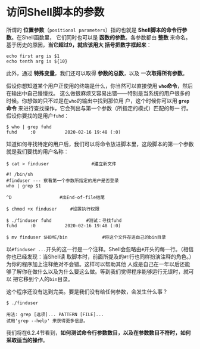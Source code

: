 访问Shell脚本的参数
===================================================================================
所谓的 **位置参数**（`positional parameters`）指的也就是 **Shell脚本的命令行参数**。在Shell函数里，
它们同时也可以是 **函数的参数**。各参数都由 **整数** 来命名。基于历史的原因，**当它超过9，就应该用大
括号把数字框起来**：
```shell
echo first arg is $1
echo tenth arg is ${10}
```
此外，通过 **特殊变量**，我们还可以取得 **参数的总数**，以及 **一次取得所有参数**。

假设你想知道某个用户正使用的终端是什么，你当然可以直接使用 **`who`命令**，然后在输出中自己慢慢找。
这么做很麻烦又容易出错——特别是当系统的用户很多的时候。你想做的只不过是在`who`的输出中找到那位用
户，这个时候你可以用 **`grep`命令** 来进行查找操作，它会列出与第一个参数（所指定的模式）匹配的每一
行。假设你要找的是用户`fuhd`：
```shell
$ who | grep fuhd
fuhd     :0           2020-02-16 19:48 (:0)
```
知道如何寻找特定的用户后，我们可以将命令放进脚本里，这段脚本的第一个参数就是我们要找的用户名称：
```shell
$ cat > finduser                #建立新文件

#! /bin/sh
#finduser --- 察看第一个参数所指定的用户是否登录
who | grep $1

^D                  #出End-of-file结尾
```
```shell
$ chmod +x finduser     #设置执行权限

$ ./finduser fuhd             #测试：寻找fuhd
fuhd     :0           2020-02-16 19:48 (:0)

$ mv finduser $HOME/bin             #将这个文件存进自己的bin目录
```
以`#finduser ...`开头的这一行是一个注释。Shell会忽略由`#`开头的每一行。（相信你也已经发现：当Shell读
取脚本时，前面所提及的`#!`行也同样扮演注释的角色。）为你的程序加上注释绝对不会错。这样可以帮助其他
人或是自己在一年以后还能够了解你在做什么以及为什么要这么做。等到我们觉得程序能够运行无误时，就可以
把它移到个人的`bin`目录。

这个程序还没有达到完美。要是我们没有给任何参数，会发生什么事？
```shell
$ ./finduser

用法: grep [选项]... PATTERN [FILE]...
试用'grep --help' 来获得更多信息。
```
我们将在6.2.4节看到，**如何测试命令行参数数目，以及在参数数目不符时，如何采取适当的操作**。

